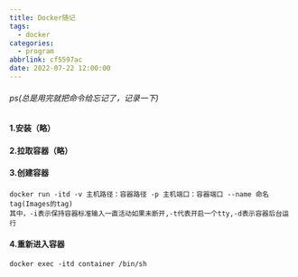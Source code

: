 ```yaml
---
title: Docker随记
tags:
  - docker
categories:
  - program
abbrlink: cf5597ac
date: 2022-07-22 12:00:00
---
```


###### ps(总是用完就把命令给忘记了，记录一下)
#### 1.安装（略）
#### 2.拉取容器（略）
#### 3.创建容器
    docker run -itd -v 主机路径：容器路径 -p 主机端口：容器端口 --name 命名  tag(Images的tag)
    其中，-i表示保持容器标准输入一直活动如果未断开,-t代表开启一个tty,-d表示容器后台运行
#### 4.重新进入容器
    docker exec -itd container /bin/sh
